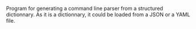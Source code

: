 Program for generating a command line parser from a structured dictionnary.
As it is a dictionnary, it could be loaded from a JSON or a YAML file.
